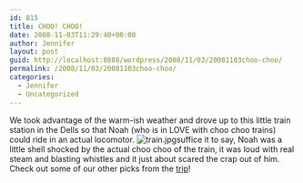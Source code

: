 ```yaml
---
id: 815
title: CHOO! CHOO!
date: 2008-11-03T11:29:40+00:00
author: Jennifer
layout: post
guid: http://localhost:8888/wordpress/2008/11/03/20081103choo-choo/
permalink: /2008/11/03/20081103choo-choo/
categories:
  - Jennifer
  - Uncategorized
---
```

We took advantage of the warm-ish weather and drove up to this little train station in the Dells so that Noah (who is in LOVE with choo choo trains) could ride in an actual locomotor. <img id="image238" alt="train.jpg" src="http://static.squarespace.com/static/50db6bb3e4b015296cd43789/50dfa5b1e4b0dc6320e0b5ea/50dfa5b1e4b0dc6320e0b6ca/1224421962000/?format=original" />suffice it to say, Noah was a little shell shocked by the actual choo choo of the train, it was loud with real steam and blasting whistles and it just about scared the crap out of him. Check out some of our other picks from the [trip](http://www.flickr.com/photos/jenniferandJennifers_photos/sets/72157608606270269/ "trip")!